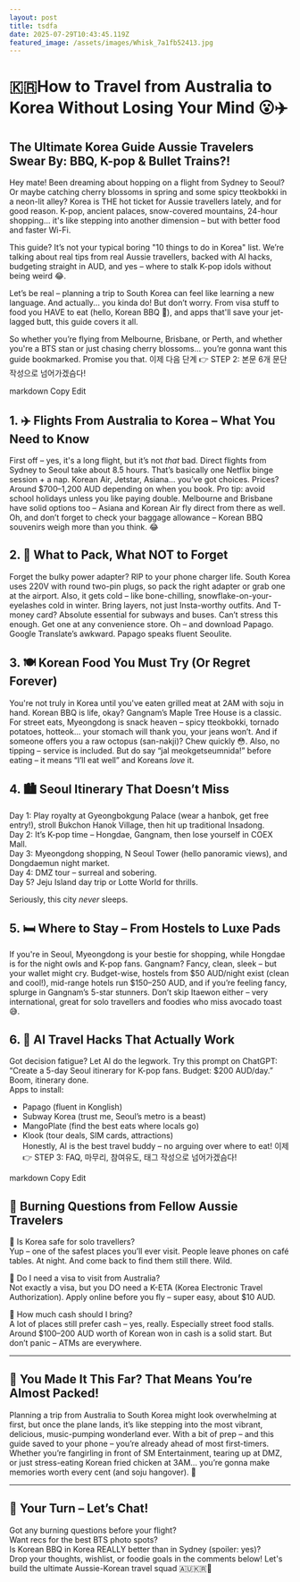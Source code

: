 ```yaml
---
layout: post
title: tsdfa
date: 2025-07-29T10:43:45.119Z
featured_image: /assets/images/Whisk_7a1fb52413.jpg
---
```

# 🇰🇷How to Travel from Australia to Korea Without Losing Your Mind 😮✈️

## The Ultimate Korea Guide Aussie Travelers Swear By: BBQ, K-pop & Bullet Trains?!

Hey mate! Been dreaming about hopping on a flight from Sydney to Seoul? Or maybe catching cherry blossoms in spring and some spicy tteokbokki in a neon-lit alley? Korea is THE hot ticket for Aussie travellers lately, and for good reason. K-pop, ancient palaces, snow-covered mountains, 24-hour shopping... it's like stepping into another dimension – but with better food and faster Wi-Fi.

This guide? It’s not your typical boring "10 things to do in Korea" list. We’re talking about real tips from real Aussie travellers, backed with AI hacks, budgeting straight in AUD, and yes – where to stalk K-pop idols without being weird 😂.

Let’s be real – planning a trip to South Korea can feel like learning a new language. And actually... you kinda do! But don’t worry. From visa stuff to food you HAVE to eat (hello, Korean BBQ 🤤), and apps that'll save your jet-lagged butt, this guide covers it all. 

So whether you’re flying from Melbourne, Brisbane, or Perth, and whether you're a BTS stan or just chasing cherry blossoms... you’re gonna want this guide bookmarked. Promise you that.
이제 다음 단계 👉 STEP 2: 본문 6개 문단 작성으로 넘어가겠슴다!

markdown
Copy
Edit
## 1. ✈️ Flights From Australia to Korea – What You Need to Know

First off – yes, it's a long flight, but it’s not *that* bad. Direct flights from Sydney to Seoul take about 8.5 hours. That’s basically one Netflix binge session + a nap. Korean Air, Jetstar, Asiana... you’ve got choices. Prices? Around $700–1,200 AUD depending on when you book. Pro tip: avoid school holidays unless you like paying double. Melbourne and Brisbane have solid options too – Asiana and Korean Air fly direct from there as well. Oh, and don’t forget to check your baggage allowance – Korean BBQ souvenirs weigh more than you think. 😂

## 2. 🧳 What to Pack, What NOT to Forget

Forget the bulky power adapter? RIP to your phone charger life. South Korea uses 220V with round two-pin plugs, so pack the right adapter or grab one at the airport. Also, it gets cold – like bone-chilling, snowflake-on-your-eyelashes cold in winter. Bring layers, not just Insta-worthy outfits. And T-money card? Absolute essential for subways and buses. Can’t stress this enough. Get one at any convenience store. Oh – and download Papago. Google Translate’s awkward. Papago speaks fluent Seoulite.

## 3. 🍽️ Korean Food You Must Try (Or Regret Forever)

You're not truly in Korea until you've eaten grilled meat at 2AM with soju in hand. Korean BBQ is life, okay? Gangnam’s Maple Tree House is a classic. For street eats, Myeongdong is snack heaven – spicy tteokbokki, tornado potatoes, hotteok... your stomach will thank you, your jeans won’t. And if someone offers you a raw octopus (san-nakji)? Chew quickly 😳. Also, no tipping – service is included. But do say “jal meokgetseumnida!” before eating – it means “I’ll eat well” and Koreans *love* it.

## 4. 🏙️ Seoul Itinerary That Doesn’t Miss

Day 1: Play royalty at Gyeongbokgung Palace (wear a hanbok, get free entry!), stroll Bukchon Hanok Village, then hit up traditional Insadong.  
Day 2: It’s K-pop time – Hongdae, Gangnam, then lose yourself in COEX Mall.  
Day 3: Myeongdong shopping, N Seoul Tower (hello panoramic views), and Dongdaemun night market.  
Day 4: DMZ tour – surreal and sobering.  
Day 5? Jeju Island day trip or Lotte World for thrills.  

Seriously, this city *never* sleeps.

## 5. 🛏️ Where to Stay – From Hostels to Luxe Pads

If you're in Seoul, Myeongdong is your bestie for shopping, while Hongdae is for the night owls and K-pop fans. Gangnam? Fancy, clean, sleek – but your wallet might cry. Budget-wise, hostels from $50 AUD/night exist (clean and cool!), mid-range hotels run $150–250 AUD, and if you’re feeling fancy, splurge in Gangnam’s 5-star stunners. Don’t skip Itaewon either – very international, great for solo travellers and foodies who miss avocado toast 😅.

## 6. 🤖 AI Travel Hacks That Actually Work

Got decision fatigue? Let AI do the legwork. Try this prompt on ChatGPT:  
“Create a 5-day Seoul itinerary for K-pop fans. Budget: $200 AUD/day.” Boom, itinerary done.  
Apps to install:  
- Papago (fluent in Konglish)  
- Subway Korea (trust me, Seoul’s metro is a beast)  
- MangoPlate (find the best eats where locals go)  
- Klook (tour deals, SIM cards, attractions)  
Honestly, AI is the best travel buddy – no arguing over where to eat!
이제 👉 STEP 3: FAQ, 마무리, 참여유도, 태그 작성으로 넘어가겠슴다!

markdown
Copy
Edit
## 💬 Burning Questions from Fellow Aussie Travelers

🔹 Is Korea safe for solo travellers?  
Yup – one of the safest places you’ll ever visit. People leave phones on café tables. At night. And come back to find them still there. Wild.

🔹 Do I need a visa to visit from Australia?  
Not exactly a visa, but you DO need a K-ETA (Korea Electronic Travel Authorization). Apply online before you fly – super easy, about $10 AUD.

🔹 How much cash should I bring?  
A lot of places still prefer cash – yes, really. Especially street food stalls. Around $100–200 AUD worth of Korean won in cash is a solid start. But don’t panic – ATMs are everywhere.

---

## 🌈 You Made It This Far? That Means You’re Almost Packed!

Planning a trip from Australia to South Korea might look overwhelming at first, but once the plane lands, it’s like stepping into the most vibrant, delicious, music-pumping wonderland ever. With a bit of prep – and this guide saved to your phone – you’re already ahead of most first-timers. Whether you’re fangirling in front of SM Entertainment, tearing up at DMZ, or just stress-eating Korean fried chicken at 3AM... you’re gonna make memories worth every cent (and soju hangover). 💸

---

## 👀 Your Turn – Let’s Chat!

Got any burning questions before your flight?  
Want recs for the best BTS photo spots?  
Is Korean BBQ in Korea REALLY better than in Sydney (spoiler: yes)?  
Drop your thoughts, wishlist, or foodie goals in the comments below! Let's build the ultimate Aussie-Korean travel squad 🇦🇺🇰🇷💬
